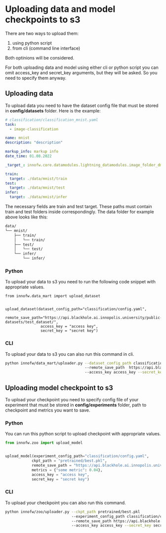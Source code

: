 # Uploading data and model checkpoints to s3
There are two ways to upload them: 
1. using python script
2. from cli (command line interface)

Both optinions will be considered.

For both uploading data and model using either cli or python script you can omit access_key and secret_key arguments, but they will be asked. So you need to specify them anyway.

## Uploading data 
To upload data you need to have the dataset config file that must be stored in <b>config/datasets</b> folder. Here is the example:
``` yaml
# classification/classification_mnist.yaml
task:
  - image-classification

name: mnist
description: "description"

markup_info: markup info
date_time: 01.08.2022

_target_: innofw.core.datamodules.lightning_datamodules.image_folder_dm.ImageLightningDataModule

train:
  target: ./data/mnist/train
test:
  target: ./data/mnist/test
infer:
  target: ./data/mnist/infer
```

The necessary fields are train and test target. These paths must contain train and test folders inside correspondingly. The data folder for example above looks like this:

``` bash
data/
└── mnist/
    ├── train/
    │   └── train/
    ├── test/
    │   └── test/
    └── infer/
        └── infer/

```

### Python
To upload your data to s3 you need to run the following code snippet with appropriate values.

```
from innofw.data_mart import upload_dataset


upload_dataset(dataset_config_path="classification/config.yaml",
                remote_save_path="https://api.blackhole.ai.innopolis.university/public-datasets/test_dataset/",
                access_key = "access key",
                secret_key = "secret key")
```

### CLI
To upload your data to s3 you can also run this command in cli.

``` bash
python innofw/data_mart/uploader.py --dataset_config_path classification/config.yaml
                                    --remote_save_path  https://api.blackhole.ai.innopolis.university/public-datasets/test_dataset/ 
                                    --access_key access_key --secret_key secret_key\
```
## Uploading model checkpoint to s3
To upload your checkpoint you need to specify config file of your experiment that must be stored in <b>config/experiments</b> folder, path to checkpoint and metrics you want to save.
### Python
You can run this python script to upload checkpoint with appropriate values.
``` python
from innofw.zoo import upload_model


upload_model(experiment_config_path="classification/config.yaml",
            ckpt_path = "pretrained/best.pkl",
            remote_save_path = "https://api.blackhole.ai.innopolis.university/pretrained/model.pickle",
            metrics = {"some metric": 0.04},
            access_key = "access key",
            secret_key = "secret key")
```
### CLI
To upload your checkpoint you can also run this command.
``` bash
python innofw/zoo/uploader.py --ckpt_path pretrained/best.pkl
                              --experiment_config_path classification/config.yaml
                              --remote_save_path https://api.blackhole.ai.innopolis.university/pretrained/testing/lin_reg_house_prices.pickle
                              --access_key access_key --secret_key secret_key
```